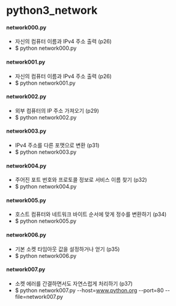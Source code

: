 # python3_network

#### network000.py
  - 자신의 컴퓨터 이름과 IPv4 주소 출력 (p26)
  - $ python network000.py
  
#### network001.py
  - 자신의 컴퓨터 이름과 IPv4 주소 출력 (p26)
  - $ python network001.py
  
#### network002.py
  - 외부 컴퓨터의 IP 주소 가져오기 (p29)
  - $ python network002.py
  
#### network003.py
  - IPv4 주소를 다른 포맷으로 변환 (p31)
  - $ python network003.py
  
#### network004.py
  - 주어진 포트 번호와 프로토콜 정보로 서비스 이름 찾기 (p32)
  - $ python network004.py
  
#### network005.py
  - 호스트 컴퓨터와 네트워크 바이트 순서에 맞게 정수를 변환하기 (p34)
  - $ python network005.py
  
#### network006.py
  - 기본 소켓 타임아웃 값을 설정하거나 얻기 (p35)
  - $ python network006.py
  
#### network007.py
  - 소켓 에러를 간결하면서도 자연스럽게 처리하기 (p37)
  - $ python network007.py --host=www.python.org --port=80 --file=network007.py